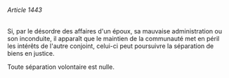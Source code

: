 ###### Article 1443

Si, par le désordre des affaires d'un époux, sa mauvaise administration ou son inconduite, il apparaît que le maintien de la communauté met en péril les intérêts de l'autre conjoint, celui-ci peut poursuivre la séparation de biens en justice.

Toute séparation volontaire est nulle.

